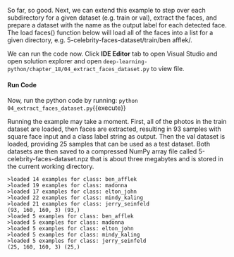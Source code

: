So far, so good. Next, we can extend this example to step over each subdirectory for a given
dataset (e.g. train or val), extract the faces, and prepare a dataset with the name as the
output label for each detected face. The load faces() function below will load all of the faces
into a list for a given directory, e.g. 5-celebrity-faces-dataset/train/ben afflek/.

We can run the code now. Click **IDE Editor** tab to open Visual Studio and open solution explorer and open `deep-learning-python/chapter_18/04_extract_faces_dataset.py` to view file.


#### Run Code
Now, run the python code by running: `python 04_extract_faces_dataset.py`{{execute}}


Running the example may take a moment. First, all of the photos in the train dataset
are loaded, then faces are extracted, resulting in 93 samples with square face input and a
class label string as output. Then the val dataset is loaded, providing 25 samples that can be
used as a test dataset. Both datasets are then saved to a compressed NumPy array file called
5-celebrity-faces-dataset.npz that is about three megabytes and is stored in the current
working directory.

```
>loaded 14 examples for class: ben_afflek
>loaded 19 examples for class: madonna
>loaded 17 examples for class: elton_john
>loaded 22 examples for class: mindy_kaling
>loaded 21 examples for class: jerry_seinfeld
(93, 160, 160, 3) (93,)
>loaded 5 examples for class: ben_afflek
>loaded 5 examples for class: madonna
>loaded 5 examples for class: elton_john
>loaded 5 examples for class: mindy_kaling
>loaded 5 examples for class: jerry_seinfeld
(25, 160, 160, 3) (25,)
```
